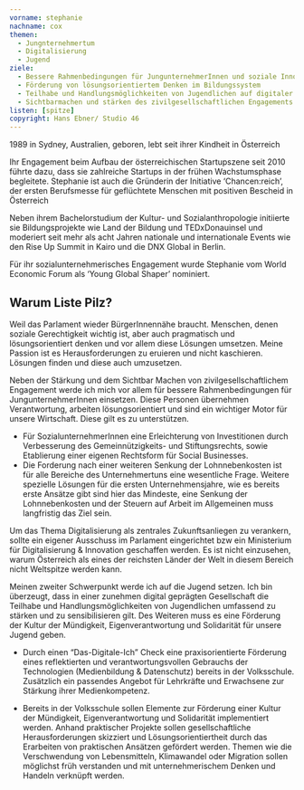 ```yaml
---
vorname: stephanie
nachname: cox
themen:
  - Jungnternehmertum
  - Digitalisierung
  - Jugend
ziele:
  - Bessere Rahmenbedingungen für JungunternehmerInnen und soziale Innovationen
  - Förderung von lösungsorientiertem Denken im Bildungssystem
  - Teilhabe und Handlungsmöglichkeiten von Jugendlichen auf digitaler Ebene umfassend zu stärken und zu sensibilisieren
  - Sichtbarmachen und stärken des zivilgesellschaftlichen Engagements
listen: [spitze]
copyright: Hans Ebner/ Studio 46
---
```


1989 in Sydney, Australien, geboren, lebt seit ihrer Kindheit in Österreich

Ihr Engagement beim Aufbau der österreichischen Startupszene seit 2010 führte dazu, dass sie zahlreiche Startups in der frühen Wachstumsphase begleitete. Stephanie ist auch die Gründerin der Initiative ‘Chancen:reich’, der ersten Berufsmesse für geflüchtete Menschen mit positiven Bescheid in Österreich

Neben ihrem Bachelorstudium der Kultur- und Sozialanthropologie initiierte sie Bildungsprojekte wie Land der Bildung und TEDxDonauinsel und moderiert seit mehr als acht Jahren nationale und internationale Events wie den Rise Up Summit in Kairo und die DNX Global in Berlin.

Für ihr sozialunternehmerisches Engagement wurde Stephanie vom World Economic Forum als ‘Young Global Shaper’ nominiert.

## Warum Liste Pilz?

Weil das Parlament wieder BürgerInnennähe braucht. Menschen, denen soziale Gerechtigkeit wichtig ist, aber auch pragmatisch und lösungsorientiert denken und vor allem diese Lösungen umsetzen.
Meine Passion ist es Herausforderungen zu eruieren und nicht kaschieren. Lösungen finden und diese auch umzusetzen.

Neben der Stärkung und dem Sichtbar Machen von zivilgesellschaftlichem Engagement werde ich mich vor allem für bessere Rahmenbedingungen für JungunternehmerInnen einsetzen. Diese Personen übernehmen Verantwortung, arbeiten lösungsorientiert und sind ein wichtiger Motor für unsere Wirtschaft. Diese gilt es zu unterstützen.

* Für SozialunternehmerInnen eine Erleichterung von Investitionen durch Verbesserung des Gemeinnützigkeits- und Stiftungsrechts, sowie Etablierung einer eigenen Rechtsform für Social Businesses.
* Die Forderung nach einer weiteren Senkung der Lohnnebenkosten ist für alle Bereiche des Unternehmertuns eine wesentliche Frage. Weitere spezielle Lösungen für die ersten Unternehmensjahre, wie es bereits erste Ansätze gibt sind hier das Mindeste, eine Senkung der Lohnnebenkosten und der Steuern auf Arbeit im Allgemeinen muss langfristig das Ziel sein.

Um das Thema Digitalisierung als zentrales Zukunftsanliegen zu verankern, sollte ein eigener Ausschuss im Parlament eingerichtet bzw ein Ministerium für Digitalisierung & Innovation geschaffen werden. Es ist nicht einzusehen, warum Österreich als eines der reichsten Länder der Welt in diesem Bereich nicht Weltspitze werden kann.

Meinen zweiter Schwerpunkt werde ich auf die Jugend setzen. Ich bin überzeugt, dass in einer zunehmen digital geprägten Gesellschaft die Teilhabe und Handlungsmöglichkeiten von Jugendlichen umfassend zu stärken und zu sensibilisieren gilt. Des Weiteren muss es eine Förderung der Kultur der Mündigkeit, Eigenverantwortung und Solidarität für unsere Jugend geben.

* Durch einen “Das-Digitale-Ich” Check eine praxisorientierte Förderung eines reflektierten und verantwortungsvollen Gebrauchs der Technologien (Medienbildung & Datenschutz) bereits in der Volksschule. Zusätzlich ein passendes Angebot für Lehrkräfte und Erwachsene zur Stärkung ihrer Medienkompetenz. 

* Bereits in der Volksschule sollen Elemente zur Förderung einer Kultur der Mündigkeit, Eigenverantwortung und Solidarität implementiert werden.
Anhand praktischer Projekte sollen gesellschaftliche Herausforderungen skizziert und Lösungsorientiertheit durch das Erarbeiten von praktischen Ansätzen gefördert werden. Themen wie die Verschwendung von Lebensmitteln, Klimawandel oder Migration sollen möglichst früh verstanden und mit unternehmerischem Denken und Handeln verknüpft werden. 